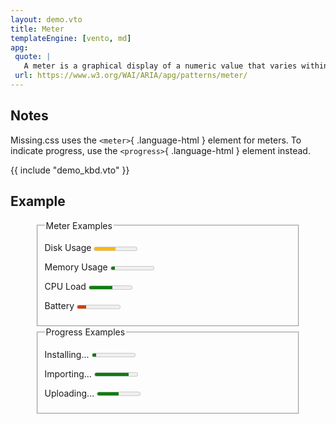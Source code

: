 ```yaml
---
layout: demo.vto
title: Meter
templateEngine: [vento, md]
apg:
 quote: |
   A meter is a graphical display of a numeric value that varies within a defined range.
 url: https://www.w3.org/WAI/ARIA/apg/patterns/meter/
---
```



## Notes

Missing.css uses the `<meter>`{ .language-html } element for meters.
To indicate progress, use the `<progress>`{ .language-html } element instead.


{{ include "demo_kbd.vto" }}


## Example

<figure>
  <fieldset>
    <legend>Meter Examples</legend>
    <div class="packed table rows">
      <p>
        <label for="disk-meter">Disk Usage</label>
        <meter id="disk-meter" min="0" max="100" low="33" high="66" optimum="80" value="50">
      <p>
        <label for="memory-meter">Memory Usage</label>
        <meter id="memory-meter" min="0" max="100" low="33" high="66" optimum="20" value="10">
      <p>
        <label for="cpu-meter">CPU Load</label>
        <meter id="cpu-meter" min="0" max="100" low="33" high="66" optimum="50" value="55">
      <p>
        <label for="battery-meter">Battery</label>
        <meter id="battery-meter" min="0" max="100" low="33" high="66" optimum="80" value="20">
    </div>
  </fieldset>

  <fieldset>
    <legend>Progress Examples</legend>
    <div class="packed table rows">
      <p>
        <label for="install-progress">Installing...</label>
        <meter id="install-progress" max="100" value="10">
      <p>
        <label for="import-progress">Importing...</label>
        <meter id="import-progress" max="100" value="80">
      <p>
        <label for="upload-progress">Uploading...</label>
        <meter id="upload-progress" max="100" value="50">
    </div>
  </feildset>
</figure>

